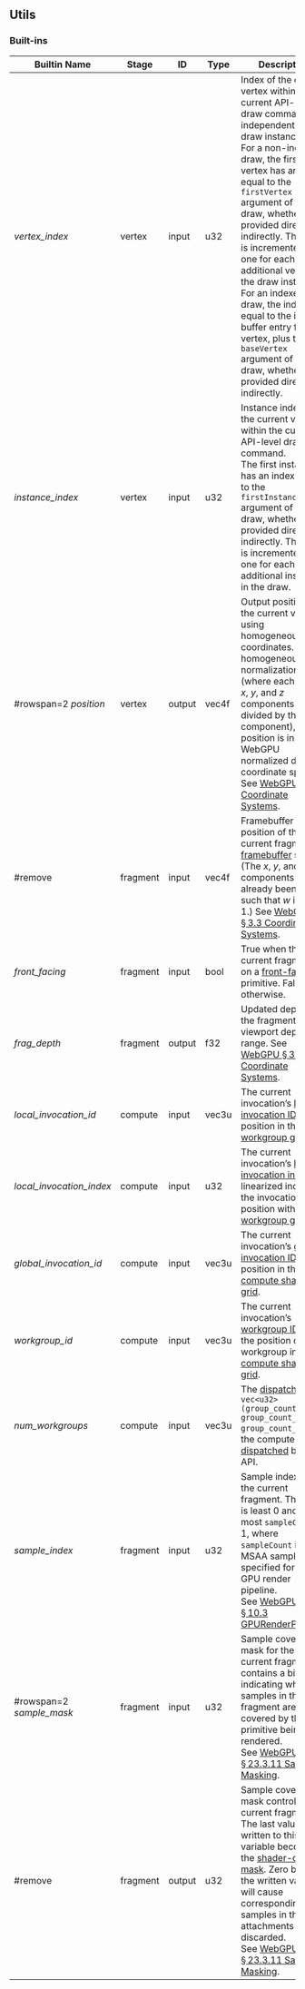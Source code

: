 ## Utils

### Built-ins

| **Builtin Name**         | **Stage** | ID     | Type  | Description                                                  |
| ------------------------ | --------- | ------ | ----- | ------------------------------------------------------------ |
| *vertex_index*           | vertex    | input  | u32   | Index of the current vertex within the current API-level draw command, independent of draw instancing.<br />For a non-indexed draw, the first vertex has an index equal to the `firstVertex` argument of the draw, whether provided directly or indirectly. The index is incremented by one for each additional vertex in the draw instance. For an indexed draw, the index is equal to the index buffer entry for the vertex, plus the `baseVertex` argument of the draw, whether provided directly or indirectly. |
| *instance_index*         | vertex    | input  | u32   | Instance index of the current vertex within the current API-level draw command.<br />The first instance has an index equal to the `firstInstance` argument of the draw, whether provided directly or indirectly. The index is incremented by one for each additional instance in the draw. |
| #rowspan=2 *position*    | vertex    | output | vec4f | Output position of the current vertex, using homogeneous coordinates. After homogeneous normalization (where each of the *x*, *y*, and *z* components are divided by the *w* component), the position is in the WebGPU normalized device coordinate space. See [WebGPU § 3.3 Coordinate Systems](https://www.w3.org/TR/webgpu/#coordinate-systems). |
| #remove                  | fragment  | input  | vec4f | Framebuffer position of the current fragment in [framebuffer](https://gpuweb.github.io/gpuweb/#framebuffer) space. (The *x*, *y*, and *z* components have already been scaled such that *w* is now 1.) See [WebGPU § 3.3 Coordinate Systems](https://www.w3.org/TR/webgpu/#coordinate-systems). |
| *front_facing*           | fragment  | input  | bool  | True when the current fragment is on a [front-facing](https://gpuweb.github.io/gpuweb/#front-facing) primitive. False otherwise. |
| *frag_depth*             | fragment  | output | f32   | Updated depth of the fragment, in the viewport depth range. See [WebGPU § 3.3 Coordinate Systems](https://www.w3.org/TR/webgpu/#coordinate-systems). |
| *local_invocation_id*    | compute   | input  | vec3u | The current invocation’s [local invocation ID](https://webgpufundamentals.org/webgpu/lessons/webgpu-wgsl.html#local-invocation-id), i.e. its position in the [workgroup grid](https://webgpufundamentals.org/webgpu/lessons/webgpu-wgsl.html#workgroup-grid). |
| *local_invocation_index* | compute   | input  | u32   | The current invocation’s [local invocation index](https://webgpufundamentals.org/webgpu/lessons/webgpu-wgsl.html#local-invocation-index), a linearized index of the invocation’s position within the [workgroup grid](https://webgpufundamentals.org/webgpu/lessons/webgpu-wgsl.html#workgroup-grid). |
| *global_invocation_id*   | compute   | input  | vec3u | The current invocation’s [global invocation ID](https://webgpufundamentals.org/webgpu/lessons/webgpu-wgsl.html#global-invocation-id), i.e. its position in the [compute shader grid](https://webgpufundamentals.org/webgpu/lessons/webgpu-wgsl.html#compute-shader-grid). |
| *workgroup_id*           | compute   | input  | vec3u | The current invocation’s [workgroup ID](https://webgpufundamentals.org/webgpu/lessons/webgpu-wgsl.html#workgroup-id), i.e. the position of the workgroup in the [compute shader grid](https://webgpufundamentals.org/webgpu/lessons/webgpu-wgsl.html#compute-shader-grid). |
| *num_workgroups*         | compute   | input  | vec3u | The [dispatch size](https://webgpufundamentals.org/webgpu/lessons/webgpu-wgsl.html#dispatch-size), `vec<u32>(group_count_x, group_count_y, group_count_z)`, of the compute shader [dispatched](https://www.w3.org/TR/webgpu/#compute-pass-encoder-dispatch) by the API. |
| *sample_index*           | fragment  | input  | u32   | Sample index for the current fragment. The value is least 0 and at most `sampleCount`-1, where `sampleCount` is the MSAA sample `count` specified for the GPU render pipeline.<br/>See [WebGPU § 10.3 GPURenderPipeline](https://www.w3.org/TR/webgpu/#gpurenderpipeline). |
| #rowspan=2 *sample_mask* | fragment  | input  | u32   | Sample coverage mask for the current fragment. It contains a bitmask indicating which samples in this fragment are covered by the primitive being rendered.<br/>See [WebGPU § 23.3.11 Sample Masking](https://www.w3.org/TR/webgpu/#sample-masking). |
| #remove                  | fragment  | output | u32   | Sample coverage mask control for the current fragment. The last value written to this variable becomes the [shader-output mask](https://gpuweb.github.io/gpuweb/#shader-output-mask). Zero bits in the written value will cause corresponding samples in the color attachments to be discarded.<br/>See [WebGPU § 23.3.11 Sample Masking](https://www.w3.org/TR/webgpu/#sample-masking). |

